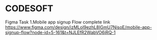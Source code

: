 # CODESOFT
Figma
Task 1.Mobile app signup Flow complete
link
https://www.figma.com/design/izMLol9ezhL8IGmU7NisoE/mobile-app-signup-flow?node-id=5-161&t=NJLEfR2WabVO6iRQ-1
